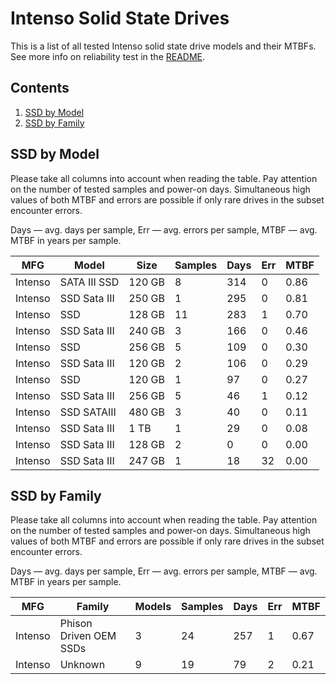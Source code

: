 Intenso Solid State Drives
==========================

This is a list of all tested Intenso solid state drive models and their MTBFs. See
more info on reliability test in the [README](https://github.com/linuxhw/SMART).

Contents
--------

1. [ SSD by Model  ](#ssd-by-model)
2. [ SSD by Family ](#ssd-by-family)

SSD by Model
------------

Please take all columns into account when reading the table. Pay attention on the
number of tested samples and power-on days. Simultaneous high values of both MTBF
and errors are possible if only rare drives in the subset encounter errors.

Days   — avg. days per sample,
Err    — avg. errors per sample,
MTBF   — avg. MTBF in years per sample.

| MFG       | Model              | Size   | Samples | Days  | Err   | MTBF   |
|-----------|--------------------|--------|---------|-------|-------|--------|
| Intenso   | SATA III SSD       | 120 GB | 8       | 314   | 0     | 0.86   |
| Intenso   | SSD Sata III       | 250 GB | 1       | 295   | 0     | 0.81   |
| Intenso   | SSD                | 128 GB | 11      | 283   | 1     | 0.70   |
| Intenso   | SSD Sata III       | 240 GB | 3       | 166   | 0     | 0.46   |
| Intenso   | SSD                | 256 GB | 5       | 109   | 0     | 0.30   |
| Intenso   | SSD Sata III       | 120 GB | 2       | 106   | 0     | 0.29   |
| Intenso   | SSD                | 120 GB | 1       | 97    | 0     | 0.27   |
| Intenso   | SSD Sata III       | 256 GB | 5       | 46    | 1     | 0.12   |
| Intenso   | SSD SATAIII        | 480 GB | 3       | 40    | 0     | 0.11   |
| Intenso   | SSD Sata III       | 1 TB   | 1       | 29    | 0     | 0.08   |
| Intenso   | SSD Sata III       | 128 GB | 2       | 0     | 0     | 0.00   |
| Intenso   | SSD Sata III       | 247 GB | 1       | 18    | 32    | 0.00   |

SSD by Family
-------------

Please take all columns into account when reading the table. Pay attention on the
number of tested samples and power-on days. Simultaneous high values of both MTBF
and errors are possible if only rare drives in the subset encounter errors.

Days   — avg. days per sample,
Err    — avg. errors per sample,
MTBF   — avg. MTBF in years per sample.

| MFG       | Family                 | Models | Samples | Days  | Err   | MTBF   |
|-----------|------------------------|--------|---------|-------|-------|--------|
| Intenso   | Phison Driven OEM SSDs | 3      | 24      | 257   | 1     | 0.67   |
| Intenso   | Unknown                | 9      | 19      | 79    | 2     | 0.21   |
